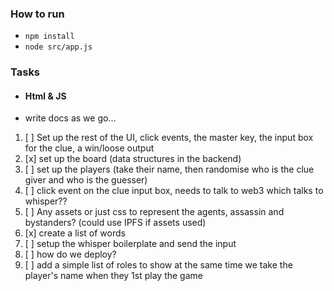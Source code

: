### How to run

* `npm install`
* `node src/app.js`

### Tasks

* #### Html & JS
* write docs as we go...

1.  [ ] Set up the rest of the UI, click events, the master key, the input box for the clue, a win/loose output
2.  [x] set up the board (data structures in the backend)
3.  [ ] set up the players (take their name, then randomise who is the clue giver and who is the guesser)
4.  [ ] click event on the clue input box, needs to talk to web3 which talks to whisper??
5.  [ ] Any assets or just css to represent the agents, assassin and bystanders? (could use IPFS if assets used)
6.  [x] create a list of words
7.  [ ] setup the whisper boilerplate and send the input
8.  [ ] how do we deploy?
9.  [ ] add a simple list of roles to show at the same time we take the player's name when they 1st play the game

